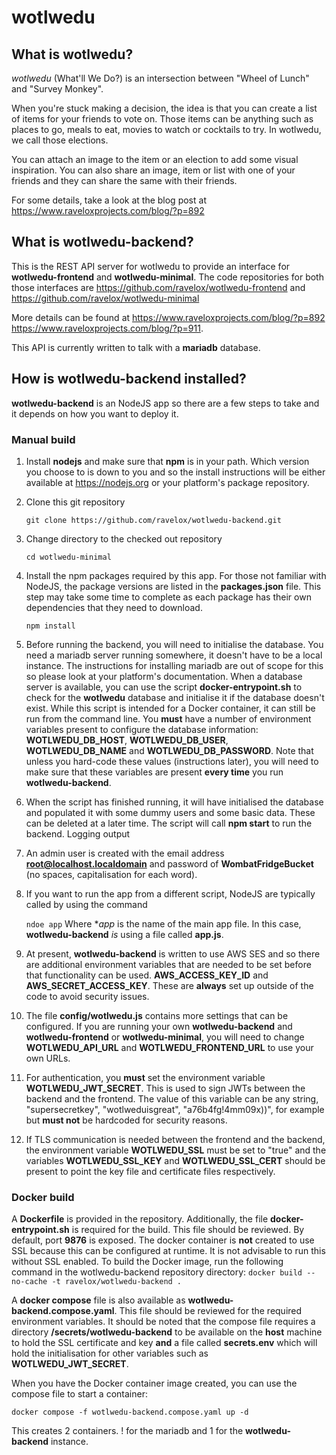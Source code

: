 # wotlwedu

## What is wotlwedu?

*wotlwedu* (What'll We Do?) is an intersection between "Wheel of Lunch" and "Survey Monkey".

When you're stuck making a decision, the idea is that you can create a list of items for your friends to vote on. Those items can be anything such as places to go, meals to eat, movies to watch or cocktails to try.
In wotlwedu, we call those elections. 

You can attach an image to the item or an election to add some visual inspiration.
You can also share an image, item or list with one of your friends and they can share the same with their friends.

For some details, take a look at the blog post at https://www.raveloxprojects.com/blog/?p=892

## What is wotlwedu-backend?

This is the REST API server for wotlwedu to provide an interface for **wotlwedu-frontend** and **wotlwedu-minimal**. The code repositories for both those interfaces are https://github.com/ravelox/wotlwedu-frontend and https://github.com/ravelox/wotlwedu-minimal

More details can be found at https://www.raveloxprojects.com/blog/?p=892 https://www.raveloxprojects.com/blog/?p=911.

This API is currently written to talk with a **mariadb** database.

## How is wotlwedu-backend installed?

**wotlwedu-backend** is an NodeJS app so there are a few steps to take and it depends on how you want to deploy it.

### Manual build
1. Install **nodejs** and make sure that **npm** is in your path. Which version you choose to is down to you and so the install instructions will be either available at https://nodejs.org or your platform's package repository.
  
2. Clone this git repository

    `git clone https://github.com/ravelox/wotlwedu-backend.git`

3. Change directory to the checked out repository

    `cd wotlwedu-minimal`

4.  Install the npm packages required by this app. For those not familiar with NodeJS, the package versions are listed in the **packages.json** file. This step may take some time to complete as each package has their own dependencies that they need to download.

    `npm install`

5. Before running the backend, you will need to initialise the database. You need a mariadb server running somewhere, it doesn't have to be a local instance. The instructions for installing mariadb are out of scope for this so please look at your platform's documentation. When a database server is available, you can use the script **docker-entrypoint.sh** to check for the **wotlwedu** database and initialise it if the database doesn't exist. While this script is intended for a Docker container, it can still be run from the command line. You **must** have a number of environment variables present to configure the database information: **WOTLWEDU_DB_HOST**, **WOTLWEDU_DB_USER**, **WOTLWEDU_DB_NAME** and **WOTLWEDU_DB_PASSWORD**. Note that unless you hard-code these values (instructions later), you will need to make sure that these variables are present **every time** you run **wotlwedu-backend**.
6. When the script has finished running, it will have initialised the database and populated it with some dummy users and some basic data. These can be deleted at a later time. The script will call **npm start** to run the backend. Logging output 
7. An admin user is created with the email address **root@localhost.localdomain** and password of **WombatFridgeBucket** (no spaces, capitalisation for each word).
8. If you want to run the app from a different script, NodeJS are typically called by using the command

    `ndoe app`
   Where **app* is the name of the main app file. In this case, **wotlwedu-backend** *is* using a file called **app.js**.
9. At present, **wotlwedu-backend** is written to use AWS SES and so there are additional environment variables that are needed to be set before that functionality can be used. **AWS_ACCESS_KEY_ID** and **AWS_SECRET_ACCESS_KEY**. These are **always** set up outside of the code to avoid security issues.
10. The file **config/wotlwedu.js** contains more settings that can be configured. If you are running your own **wotlwedu-backend** and **wotlwedu-frontend** or **wotlwedu-minimal**, you will need to change **WOTLWEDU_API_URL** and **WOTLWEDU_FRONTEND_URL** to use your own URLs.
11. For authentication, you **must** set the environment variable **WOTLWEDU_JWT_SECRET**. This is used to sign JWTs between the backend and the frontend. The value of this variable can be any string, "supersecretkey", "wotlweduisgreat", "a76b4fg!4mm09x))", for example but **must not** be hardcoded for security reasons.
12. If TLS communication is needed between the frontend and the backend, the environment variable **WOTLWEDU_SSL** must be set to "true" and the variables **WOTLWEDU_SSL_KEY** and **WOTLWEDU_SSL_CERT** should be present to point the key file and certificate files respectively.
   

### Docker build ###
A **Dockerfile** is provided in the repository. Additionally, the file **docker-entrypoint.sh** is required for the build. This file should be reviewed. By default, port **9876** is exposed. The docker container is **not** created to use SSL because this can be configured at runtime. It is not advisable to run this without SSL enabled.
To build the Docker image, run the following command in the wotlwedu-backend repository directory:
  `docker build --no-cache -t ravelox/wotlwedu-backend .`

A **docker compose** file is also available as **wotlwedu-backend.compose.yaml**. This file should be reviewed for the required environment variables. It should be noted that the compose file requires a directory **/secrets/wotlwedu-backend** to be available on the **host** machine to hold the SSL certificate and key **and** a file called **secrets.env** which will hold the initialisation for other variables such as **WOTLWEDU_JWT_SECRET**.

When you have the Docker container image created, you can use the compose file to start a container:

  `docker compose -f wotlwedu-backend.compose.yaml up -d`

This creates 2 containers. ! for the mariadb and 1 for the **wotlwedu-backend** instance.

